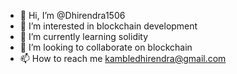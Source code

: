 - 👋 Hi, I’m @Dhirendra1506
- 👀 I’m interested in blockchain development
- 🌱 I’m currently learning solidity
- 💞️ I’m looking to collaborate on blockchain
- 📫 How to reach me kambledhirendra@gmail.com

<!---
Dhirendra1506/Dhirendra1506 is a ✨ special ✨ repository because its `README.md` (this file) appears on your GitHub profile.
You can click the Preview link to take a look at your changes.
--->
